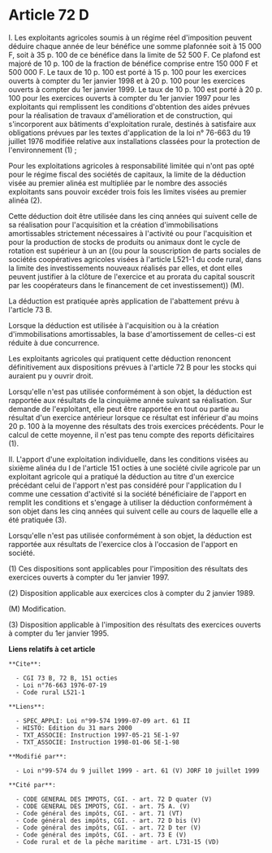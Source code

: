 # Article 72 D

I. Les exploitants agricoles soumis à un régime réel d'imposition peuvent déduire chaque année de leur bénéfice une somme
plafonnée soit à 15 000 F, soit à 35 p. 100 de ce bénéfice dans la limite de 52 500 F. Ce plafond est majoré de 10 p. 100 de
la fraction de bénéfice comprise entre 150 000 F et 500 000 F. Le taux de 10 p. 100 est porté à 15 p. 100 pour les exercices
ouverts à compter du 1er janvier 1998 et à 20 p. 100 pour les exercices ouverts à compter du 1er janvier 1999. Le taux de 10
p. 100 est porté à 20 p. 100 pour les exercices ouverts à compter du 1er janvier 1997 pour les exploitants qui remplissent
les conditions d'obtention des aides prévues pour la réalisation de travaux d'amélioration et de construction, qui
s'incorporent aux bâtiments d'exploitation rurale, destinés à satisfaire aux obligations prévues par les textes d'application
de la loi n° 76-663 du 19 juillet 1976 modifiée relative aux installations classées pour la protection de l'environnement
(1) ;

Pour les exploitations agricoles à responsabilité limitée qui n'ont pas opté pour le régime fiscal des sociétés de capitaux,
la limite de la déduction visée au premier alinéa est multipliée par le nombre des associés exploitants sans pouvoir excéder
trois fois les limites visées au premier alinéa (2).

Cette déduction doit être utilisée dans les cinq années qui suivent celle de sa réalisation pour l'acquisition et la création
d'immobilisations amortissables strictement nécessaires à l'activité ou pour l'acquisition et pour la production de stocks de
produits ou animaux dont le cycle de rotation est supérieur à un an ((ou pour la souscription de parts sociales de sociétés
coopératives agricoles visées à l'article L521-1 du code rural, dans la limite des investissements nouveaux réalisés par
elles, et dont elles peuvent justifier à la clôture de l'exercice et au prorata du capital souscrit par les coopérateurs dans
le financement de cet investissement)) (M).

La déduction est pratiquée après application de l'abattement prévu à l'article 73 B.

Lorsque la déduction est utilisée à l'acquisition ou à la création d'immobilisations amortissables, la base d'amortissement
de celles-ci est réduite à due concurrence.

Les exploitants agricoles qui pratiquent cette déduction renoncent définitivement aux dispositions prévues à l'article 72 B
pour les stocks qui auraient pu y ouvrir droit.

Lorsqu'elle n'est pas utilisée conformément à son objet, la déduction est rapportée aux résultats de la cinquième année
suivant sa réalisation. Sur demande de l'exploitant, elle peut être rapportée en tout ou partie au résultat d'un exercice
antérieur lorsque ce résultat est inférieur d'au moins 20 p. 100 à la moyenne des résultats des trois exercices précédents.
Pour le calcul de cette moyenne, il n'est pas tenu compte des reports déficitaires (1).

II. L'apport d'une exploitation individuelle, dans les conditions visées au sixième alinéa du I de l'article 151 octies à une
société civile agricole par un exploitant agricole qui a pratiqué la déduction au titre d'un exercice précédant celui de
l'apport n'est pas considéré pour l'application du I comme une cessation d'activité si la société bénéficiaire de l'apport en
remplit les conditions et s'engage à utiliser la déduction conformément à son objet dans les cinq années qui suivent celle au
cours de laquelle elle a été pratiquée (3).

Lorsqu'elle n'est pas utilisée conformément à son objet, la déduction est rapportée aux résultats de l'exercice clos à
l'occasion de l'apport en société.

(1) Ces dispositions sont applicables pour l'imposition des résultats des exercices ouverts à compter du 1er janvier 1997.

(2) Disposition applicable aux exercices clos à compter du 2 janvier 1989.

(M) Modification.

(3) Disposition applicable à l'imposition des résultats des exercices ouverts à compter du 1er janvier 1995.

**Liens relatifs à cet article**

	**Cite**:

	  - CGI 73 B, 72 B, 151 octies
	  - Loi n°76-663 1976-07-19
	  - Code rural L521-1

	**Liens**:

	  - SPEC_APPLI: Loi n°99-574 1999-07-09 art. 61 II
	  - HISTO: Edition du 31 mars 2000
	  - TXT_ASSOCIE: Instruction 1997-05-21 5E-1-97
	  - TXT_ASSOCIE: Instruction 1998-01-06 5E-1-98

	**Modifié par**:

	  - Loi n°99-574 du 9 juillet 1999 - art. 61 (V) JORF 10 juillet 1999

	**Cité par**:

	  - CODE GENERAL DES IMPOTS, CGI. - art. 72 D quater (V)
	  - CODE GENERAL DES IMPOTS, CGI. - art. 75 A. (V)
	  - Code général des impôts, CGI. - art. 71 (VT)
	  - Code général des impôts, CGI. - art. 72 D bis (V)
	  - Code général des impôts, CGI. - art. 72 D ter (V)
	  - Code général des impôts, CGI. - art. 73 E (V)
	  - Code rural et de la pêche maritime - art. L731-15 (VD)
